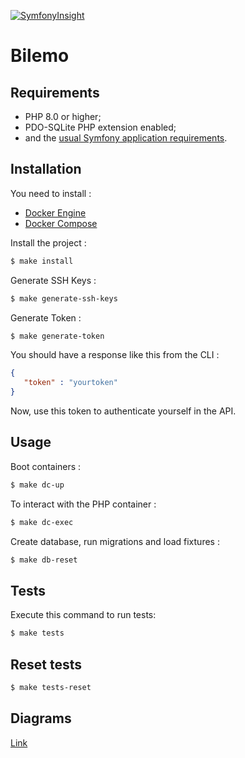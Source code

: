 [![SymfonyInsight](https://insight.symfony.com/projects/b198abbb-7d2f-4234-91ae-cfda006620c7/big.svg)](https://insight.symfony.com/projects/b198abbb-7d2f-4234-91ae-cfda006620c7)

Bilemo
========================

Requirements
------------

* PHP 8.0 or higher;
* PDO-SQLite PHP extension enabled;
* and the [usual Symfony application requirements][1].

Installation
------------
You need to install :
- [Docker Engine][2]
- [Docker Compose][3]

Install the project :
```bash
$ make install
```

Generate SSH Keys :
```bash
$ make generate-ssh-keys
```

Generate Token :
```bash
$ make generate-token
```

You should have a response like this from the CLI :
```json
{
   "token" : "yourtoken"
}
```

Now, use this token to authenticate yourself in the API.

Usage
------------
Boot containers :
```bash
$ make dc-up
```

To interact with the PHP container :
```bash
$ make dc-exec
```

Create database, run migrations and load fixtures :
```bash
$ make db-reset
```

Tests
------------

Execute this command to run tests:
```bash
$ make tests
```

Reset tests
------------
```bash
$ make tests-reset
```

Diagrams
------------
[Link](diagrams.md)

[1]: https://symfony.com/doc/current/reference/requirements.html
[2]: https://docs.docker.com/installation/
[3]: https://docs.docker.com/compose/
